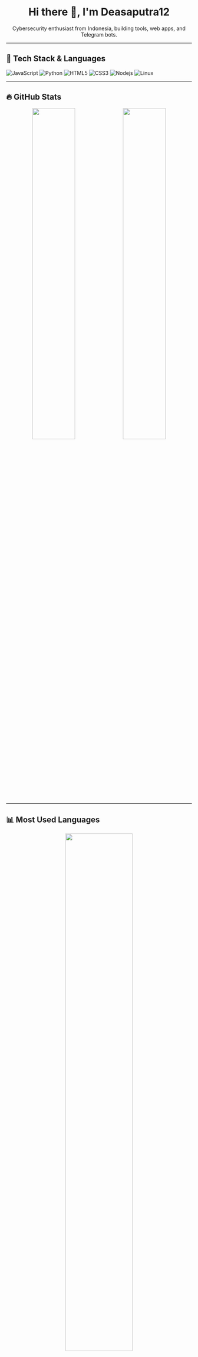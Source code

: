 <h1 align="center">Hi there 👋, I'm Deasaputra12</h1>
<p align="center">Cybersecurity enthusiast from Indonesia, building tools, web apps, and Telegram bots.</p>

---

## 🧰 Tech Stack & Languages

![JavaScript](https://img.shields.io/badge/-JavaScript-black?style=flat-square&logo=javascript)
![Python](https://img.shields.io/badge/-Python-black?style=flat-square&logo=python)
![HTML5](https://img.shields.io/badge/-HTML5-black?style=flat-square&logo=html5)
![CSS3](https://img.shields.io/badge/-CSS3-black?style=flat-square&logo=css3)
![Nodejs](https://img.shields.io/badge/-Node.js-black?style=flat-square&logo=node.js)
![Linux](https://img.shields.io/badge/-Linux-black?style=flat-square&logo=linux)

---

## 🔥 GitHub Stats

<p align="center">
  <img src="https://github-readme-stats.vercel.app/api?username=siyoell12&show_icons=true&theme=radical" width="48%" />
  <img src="https://github-readme-streak-stats.herokuapp.com?user=siyoell12&theme=radical&date_format=M%20j%5B%2C%20Y%5D" width="48%" />
</p>

---

## 📊 Most Used Languages

<p align="center">
  <img src="https://github-readme-stats.vercel.app/api/top-langs/?username=siyoell12&layout=compact&theme=radical" width="60%" />
</p>

---

## 🏆 GitHub Trophies

<p align="center">
  <img src="https://github-profile-trophy.vercel.app/?username=siyoell12&theme=darkhub&no-frame=true&no-bg=true&margin-w=5" />
</p>

---

## 🌐 Contact & Social

<p align="center">
  <a href="https://t.me/independendropers"><img src="https://img.shields.io/badge/Telegram-2CA5E0?style=for-the-badge&logo=telegram&logoColor=white" /></a>
  <a href="https://x.com/Deasaputra_12"><img src="https://img.shields.io/badge/X-Deasaputra_12-black?style=for-the-badge&logo=twitter&logoColor=white" /></a>
</p>

---

<p align="center">
  <img src="https://komarev.com/ghpvc/?username=siyoell12&style=flat-square&color=orange" alt="profile views" />
</p>
